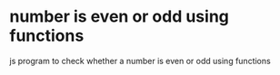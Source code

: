 # number is even or odd using functions
 js program to check whether a number is even or odd using functions
